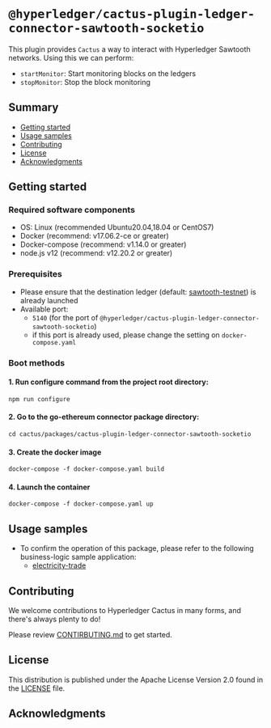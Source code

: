 <!--
 Copyright 2021 Hyperledger Cactus Contributors
 SPDX-License-Identifier: Apache-2.0

 README.md
-->
# `@hyperledger/cactus-plugin-ledger-connector-sawtooth-socketio`

This plugin provides `Cactus` a way to interact with Hyperledger Sawtooth networks. Using this we can perform:
- `startMonitor`: Start monitoring blocks on the ledgers
- `stopMonitor`: Stop the block monitoring

## Summary
- [Getting started](#getting-started)
- [Usage samples](#usage-samples)
- [Contributing](#contributing)
- [License](#license)
- [Acknowledgments](#acknowledgments)

## Getting started

### Required software components
- OS: Linux (recommended Ubuntu20.04,18.04 or CentOS7)
- Docker (recommend: v17.06.2-ce or greater)
- Docker-compose (recommend: v1.14.0 or greater)
- node.js v12 (recommend: v12.20.2 or greater)

### Prerequisites
- Please ensure that the destination ledger (default: [sawtooth-testnet](../../tools/docker/sawtooth-testnet)) is already launched
- Available port:
    - `5140` (for the port of `@hyperledger/cactus-plugin-ledger-connector-sawtooth-socketio`)
    - if this port is already used, please change the setting on `docker-compose.yaml`

### Boot methods
#### 1. Run configure command from the project root directory:
```
npm run configure
```

#### 2. Go to the go-ethereum connector package directory:
```
cd cactus/packages/cactus-plugin-ledger-connector-sawtooth-socketio
```

#### 3. Create the docker image
```
docker-compose -f docker-compose.yaml build
```

#### 4. Launch the container
```
docker-compose -f docker-compose.yaml up
```

## Usage samples
- To confirm the operation of this package, please refer to the following business-logic sample application:
    - [electricity-trade](../../examples/electricity-trade)

## Contributing

We welcome contributions to Hyperledger Cactus in many forms, and there's always plenty to do!

Please review [CONTIRBUTING.md](../../CONTRIBUTING.md) to get started.

## License

This distribution is published under the Apache License Version 2.0 found in the [LICENSE](../../LICENSE) file.

## Acknowledgments